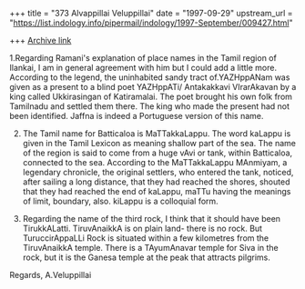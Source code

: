 +++
title = "373 Alvappillai Veluppillai"
date = "1997-09-29"
upstream_url = "https://list.indology.info/pipermail/indology/1997-September/009427.html"

+++
[Archive link](https://list.indology.info/pipermail/indology/1997-September/009427.html)

1.Regarding Ramani's explanation of place names in the Tamil region of
Ilankai, I am in general agreement with him but I could add a little more.
According to the legend, the uninhabited sandy tract of.YAZHppANam was
given as a present to a blind poet YAZHppATi/ Antakakkavi VIrarAkavan by a
king called Ukkirasingan of Katiramalai. The poet brought his own folk from
Tamilnadu and settled them there. The king who made the present had not
been identified.
Jaffna is indeed a Portuguese version of this name.

2. The Tamil name for Batticaloa is MaTTakkaLappu. The word kaLappu is
given in the Tamil Lexicon as meaning shallow part of the sea. The name of
the region is said to come from a huge vAvi or tank, within Batticaloa,
connected to the sea. According to the MaTTakkaLappu MAnmiyam, a legendary
chronicle, the original settlers, who entered the tank, noticed, after
sailing a long distance, that they had reached the shores, shouted that
they had reached the end of kaLappu, maTTu having the meanings of limit,
boundary, also. kiLappu is a colloquial form.

3. Regarding the name of the third rock, I think that it should have been
TirukkALatti. TiruvAnaikkA is on plain land- there is no rock.  But
TuruccirAppaLLi Rock is situated within a few kilometres from the
TiruvAnaikkA temple. There is a TAyumAnavar temple for Siva in the rock,
but it is the Ganesa temple at the peak that attracts pilgrims.

Regards,
A.Veluppillai



